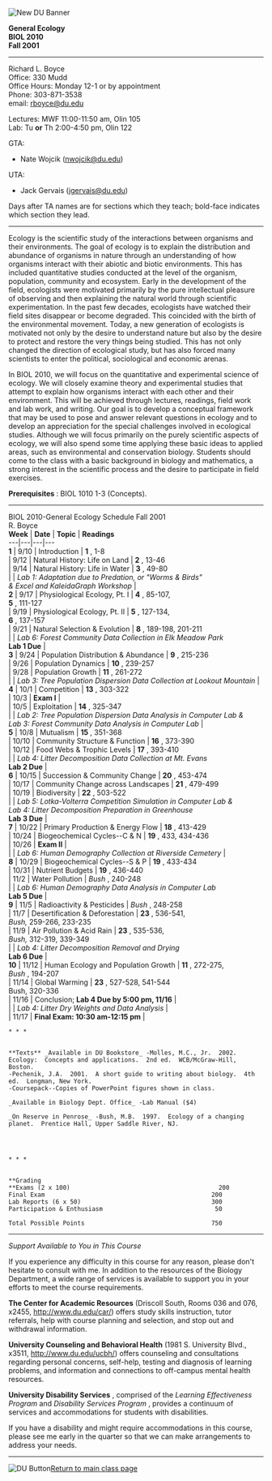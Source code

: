 ![New DU Banner](http://www.du.edu/~rboyce/dunew.gif)

**General Ecology**  
**BIOL 2010**  
**Fall 2001**

* * *

Richard L. Boyce  
Office: 330 Mudd  
Office Hours: Monday 12-1 or by appointment  
Phone: 303-871-3538  
email: [rboyce@du.edu](mailto:rboyce@du.edu)

Lectures: MWF 11:00-11:50 am, Olin 105  
Lab: Tu **or** Th 2:00-4:50 pm, Olin 122

GTA:

  * Nate Wojcik ([nwojcik@du.edu](mailto:nwojcik@du.edu))

UTA:

  * Jack Gervais ([jgervais@du.edu](mailto:jgervais@du.edu))

Days after TA names are for sections which they teach; bold-face indicates
which section they lead.

* * *

Ecology is the scientific study of the interactions between organisms and
their environments. The goal of ecology is to explain the distribution and
abundance of organisms in nature through an understanding of how organisms
interact with their abiotic and biotic environments. This has included
quantitative studies conducted at the level of the organism, population,
community and ecosystem. Early in the development of the field, ecologists
were motivated primarily by the pure intellectual pleasure of observing and
then explaining the natural world through scientific experimentation. In the
past few decades, ecologists have watched their field sites disappear or
become degraded. This coincided with the birth of the environmental movement.
Today, a new generation of ecologists is motivated not only by the desire to
understand nature but also by the desire to protect and restore the very
things being studied. This has not only changed the direction of ecological
study, but has also forced many scientists to enter the political,
sociological and economic arenas.

In BIOL 2010, we will focus on the quantitative and experimental science of
ecology. We will closely examine theory and experimental studies that attempt
to explain how organisms interact with each other and their environment. This
will be achieved through lectures, readings, field work and lab work, and
writing. Our goal is to develop a conceptual framework that may be used to
pose and answer relevant questions in ecology and to develop an appreciation
for the special challenges involved in ecological studies. Although we will
focus primarily on the purely scientific aspects of ecology, we will also
spend some time applying these basic ideas to applied areas, such as
environmental and conservation biology. Students should come to the class with
a basic background in biology and mathematics, a strong interest in the
scientific process and the desire to participate in field exercises.

**Prerequisites** : BIOL 1010 1-3 (Concepts).

* * *

BIOL 2010-General Ecology
Schedule Fall 2001  
R. Boyce  
  **Week** | **Date** | **Topic** | **Readings**  
---|---|---|---  
**1** |  9/10 | Introduction | **1** , 1-8  
| 9/12 | Natural History:  Life on Land | **2** , 13-46  
| 9/14 | Natural History:  Life in Water | **3** , 49-80  
|  | _Lab 1:   Adaptation due to Predation, or "Worms & Birds"_  
_& Excel and KaleidaGraph Workshop_ |  
**2** |  9/17 | Physiological Ecology, Pt. I | **4** , 85-107,  
**5** , 111-127  
| 9/19 | Physiological Ecology, Pt. II | **5** , 127-134,  
**6** , 137-157  
| 9/21 | Natural Selection & Evolution | **8** , 189-198, 201-211  
|  | _Lab 6: Forest Community Data Collection in Elk Meadow Park_  
**Lab 1 Due** |  
**3** |  9/24 | Population Distribution & Abundance | **9** , 215-236  
| 9/26 | Population Dynamics | **10** , 239-257  
| 9/28 | Population Growth | **11** , 261-272  
|  | _Lab 3: Tree Population Dispersion Data Collection at Lookout Mountain_ |  
**4** |  10/1 | Competition | **13** , 303-322  
| 10/3 | **Exam I** |  
|  10/5 | Exploitation | **14** , 325-347  
|  | _Lab 2:   Tree Population Dispersion Data Analysis in Computer Lab &_  
_Lab 3:   Forest Community Data Analysis in Computer Lab_ |  
**5** |  10/8 | Mutualism | **15** , 351-368  
| 10/10 | Community Structure & Function | **16** , 373-390  
| 10/12 | Food Webs & Trophic Levels | **17** , 393-410  
|  | _Lab 4:   Litter Decomposition Data Collection at Mt. Evans_  
**Lab 2 Due** |  
**6** |  10/15 | Succession & Community Change | **20** , 453-474  
| 10/17 | Community Change across Landscapes | **21** , 479-499  
| 10/19 | Biodiversity | **22** , 503-522  
|  | _Lab 5:   Lotka-Volterra Competition Simulation in Computer Lab &_  
_Lab 4:   Litter Decomposition Preparation in Greenhouse_  
**Lab 3 Due** |  
**7** |  10/22 | Primary Production & Energy Flow | **18** , 413-429  
| 10/24 | Biogeochemical Cycles--C & N | **19** , 433, 434-436  
| 10/26 | **Exam II** |  
|  | _Lab 6:   Human Demography Collection at Riverside Cemetery_ |  
**8** |  10/29 | Biogeochemical Cycles--S & P | **19** , 433-434  
| 10/31 | Nutrient Budgets | **19** , 436-440  
| 11/2 | Water Pollution | _Bush_ , 240-248  
|  | _Lab 6:   Human Demography Data Analysis in Computer Lab_  
**Lab 5 Due** |  
**9** |  11/5 | Radioactivity & Pesticides | _Bush_ , 248-258  
| 11/7 | Desertification & Deforestation | **23** , 536-541,  
_Bush,_ 259-266, 233-235  
|  11/9 | Air Pollution & Acid Rain | **23** , 535-536,  
_Bush,_ 312-319, 339-349  
|  | _Lab 4:   Litter Decomposition Removal and Drying_  
**Lab 6 Due** |  
**10** |  11/12 | Human Ecology and Population Growth | **11** , 272-275,  
_Bush_ , 194-207  
| 11/14 | Global Warming | **23** , 527-528, 541-544  
Bush, 320-336  
| 11/16 | Conclusion; **Lab 4 Due by 5:00 pm, 11/16** |  
|  | _Lab 4:   Litter Dry Weights and Data Analysis_ |  
| 11/17 | **Final Exam:   10:30 am-12:15 pm** |  
      
    
    
    
    * * *
    
    
    **Texts** _Available in DU Bookstore_ -Molles, M.C., Jr.  2002.  Ecology:  Concepts and applications.  2nd ed.  WCB/McGraw-Hill, Boston.  
    -Pechenik, J.A.  2001.  A short guide to writing about biology.  4th ed.  Longman, New York.  
    -Coursepack--Copies of PowerPoint figures shown in class.
    
    _Available in Biology Dept. Office_ -Lab Manual ($4)
    
    _On Reserve in Penrose_ -Bush, M.B.  1997.  Ecology of a changing planet.  Prentice Hall, Upper Saddle River, NJ.  
    
    
    
    
    * * *
    
    
    **Grading  
    **Exams (2 x 100)                                         200
    Final Exam                                              200
    Lab Reports (6 x 50)                                    300
    Participation & Enthusiasm                               50
    
    Total Possible Points                                   750

* * *

_Support Available to You in This Course_

If you experience any difficulty in this course for any reason, please don't
hesitate to consult with me.  In addition to the resources of the Biology
Department, a wide range of services is available to support you in your
efforts to meet the course requirements.

**The Center for Academic Resources** (Driscoll South, Rooms 036 and 076,
x2455, <http://www.du.edu/car/>) offers study skills instruction, tutor
referrals, help with course planning and selection, and stop out and
withdrawal information.

**University Counseling and Behavioral Health** (1981 S. University Blvd.,
x3511, <http://www.du.edu/ucbh/>) offers counseling and consultations
regarding personal concerns, self-help, testing and diagnosis of learning
problems, and information and connections to off-campus mental health
resources.

**University Disability Services** , comprised of the _Learning Effectiveness
Program_ and _Disability Services Program_ , provides a continuum of services
and accommodations for students with disabilities.

If you have a disability and might require accommodations in this course,
please see me early in the quarter so that we can make arrangements to address
your needs.

* * *

![DU Button](http://www.du.edu/clipart/dubutton.jpg)[Return to main class
page](http://www.du.edu/~rboyce/genecol.html)

